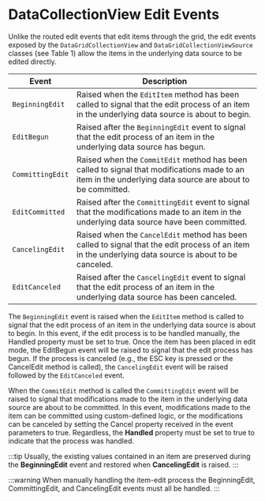 # DataCollectionView Edit Events

Unlike the routed edit events that edit items through the grid, the edit events exposed by the `DataGridCollectionView` and `DataGridCollectionViewSource` classes (see Table 1) allow the items in the underlying data source to be edited directly. 


| Event |	Description|
|-------|------------|
| `BeginningEdit`	| Raised when the `EditItem` method has been called to signal that the edit process of an item in the underlying data source is about to begin. |
| `EditBegun`	| Raised after the `BeginningEdit` event to signal that the edit process of an item in the underlying data source has begun. |
| `CommittingEdit` | Raised when the `CommitEdit` method has been called to signal that modifications made to an item in the underlying data source are about to be committed.  |
| `EditCommitted`	| Raised after the `CommittingEdit` event to signal that the modifications made to an item in the underlying data source have been committed. |
| `CancelingEdit`	| Raised when the `CancelEdit` method has been called to signal that the edit process of an item in the underlying data source is about to be canceled. |
| `EditCanceled`	| Raised after the `CancelingEdit` event to signal that the edit process of an item in the underlying data source has been canceled.  |
 
The `BeginningEdit` event is raised when the `EditItem` method is called to signal that the edit process of an item in the underlying data source is about to begin. In this event, if the edit process is to be handled manually, the Handled property must be set to true. Once the item has been placed in edit mode, the EditBegun event will be raised to signal that the edit process has begun. If the process is canceled (e.g., the ESC key is pressed or the CancelEdit method is called), the `CancelingEdit` event will be raised followed by the `EditCanceled` event.

When the `CommitEdit` method is called the `CommittingEdit` event will be raised to signal that modifications made to the item in the underlying data source are about to be committed. In this event, modifications made to the item can be committed using custom-defined logic, or the modifications can be canceled by setting the Cancel property received in the event parameters to true. Regardless, the **Handled** property must be set to true to indicate that the process was handled. 

:::tip
Usually, the existing values contained in an item are preserved during the **BeginningEdit** event and restored when **CancelingEdit** is raised.
:::

:::warning
When manually handling the item-edit process the BeginningEdit, CommittingEdit, and CancelingEdit events must all be handled.
:::